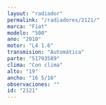 ```yaml
---
layout: "radiador"
permalink: "/radiadores/2121/"
marca: "Fiat"
modelo: "500"
ano: "2010"
motor: "L4 1.6"
transmision: "Automática"
parte: "51793589"
clima: "Con clima"
alto: "19"
ancho: "16 5/16"
observaciones: ""
id: "2121"
---
```


